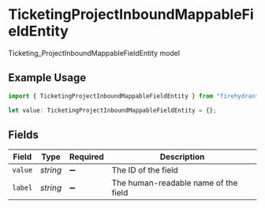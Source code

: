# TicketingProjectInboundMappableFieldEntity

Ticketing_ProjectInboundMappableFieldEntity model

## Example Usage

```typescript
import { TicketingProjectInboundMappableFieldEntity } from "firehydrant-typescript-sdk/models/components";

let value: TicketingProjectInboundMappableFieldEntity = {};
```

## Fields

| Field                                | Type                                 | Required                             | Description                          |
| ------------------------------------ | ------------------------------------ | ------------------------------------ | ------------------------------------ |
| `value`                              | *string*                             | :heavy_minus_sign:                   | The ID of the field                  |
| `label`                              | *string*                             | :heavy_minus_sign:                   | The human-readable name of the field |